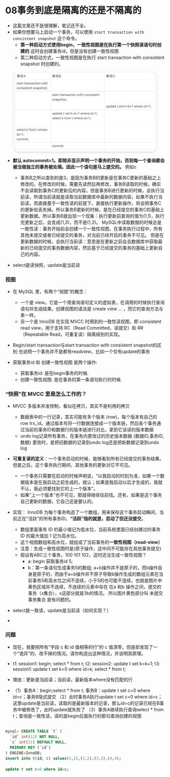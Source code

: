 # 08事务到底是隔离的还是不隔离的
- 这篇文章还不是很理解，笔记还不全。
- 如果你想要马上启动一个事务，可以使用 `start transaction with consistent snapshot` 这个命令。
  - **第一种启动方式使用begin，一致性视图是在执行第一个快照读语句时创建的** 这时会创建事务id，但是没有创建一致性视图
  - 第二种启动方式，一致性视图是在执行 start transaction with consistent snapshot 时创建的。


<center>
    <img style="border-radius: 1.125em;
    box-shadow: 0 2px 4px 0 rgba(34,36,38,.12),0 2px 10px 0 rgba(34,36,38,.08);"
    src=img/2021-07-20-16-48-30.png
width=450px>

</center>

- **默认 autocommit=1。即除非显示声明一个事务的开始，否则每一个查询都会被当做独立的事务被处理。因此一个语句是马上提交的。** 例如c
  - 事务B之所以查到的是3，是因为事务B的更新是在事务C更新的基础之上修改的。在修改的时候，需要先读然后再修改，事务B读取的时候，确实不会读取到事务C的更新后的内容。但是事务B进行更新的时候，会执行当前读，所谓当前读就是读取当前数据库中最新的数据内容，如果不执行当前读，而直接基于一致性读的前提下，直接执行更新操作，将会把事务C的更新给丢失掉。所以事务B更新的时候，是在已经提交的事务C的基础上更新数据。所以事务B就出现一个现象：执行更新前查询的值为(1,1)，执行完更新之后，会变成(1,3)，而不是(1,2)。 MySQL中读取数据的时候总是一致性读：事务开始前会创建一个一致性视图，在事务执行过程中，所有其他未提交或者已经提交的事务，对当前已经开启的事务不可见。 但是在更新数据的时候，会执行当前读：意思是在更新之前会去数据库中获取最新的已经提交的事务数据内容，然后基于已经提交的事务的基础上更新自己的内容。


- select是读快照，update是当前读


### 视图
- 在 MySQL 里，有两个“视图”的概念：
  - 一个是 view。它是一个用查询语句定义的虚拟表，在调用的时候执行查询语句并生成结果。创建视图的语法是 create view … ，而它的查询方法与表一样。
  - 另一个是 InnoDB 在实现 MVCC 时用到的一致性读视图，即 consistent read view，用于支持 RC（Read Committed，读提交）和 RR（Repeatable Read，可重复读）隔离级别的实现。




- Begin/start transaction与start transaction with consistent snapshot的区别 也说明一个事务并不是都有readview，比如一个仅有update的事务

- 获取事务id 和 创建一致性视图 是两个操作:
  - 获取事务id: 是在begin事务的时候.
  - 创建一致性视图: 是在事务的第一条语句执行的时候.

### “快照”在 MVCC 里是怎么工作的？
- MVCC 多版本并发控制，看似在拷贝，其实不是利用的拷贝
  - 数据表中的一行记录，其实可能有多个版本 (row)，每个版本有自己的 row trx_id。通过版本号将一行数据连接成一个版本链，然后各个事务通过当前的事务ID和数据行的版本链进行对比，拿到它该读的版本数据
  - undo log记录所有事务，在事务内更改过的历史版本数据 {数据ID,事务ID,数据} 更改时，是把旧数据的记录到undo log还是把新数据记录到undo log


- **可重复读的定义**：一个事务启动的时候，能够看到所有已经提交的事务结果。但是之后，这个事务执行期间，其他事务的更新对它不可见。

  - 一个事务只需要在启动的时候声明说，“以我启动的时刻为准，如果一个数据版本是在我启动之前生成的，就认；如果是我启动以后才生成的，我就不认，我必须要找到它的上一个版本”。
  - 如果“上一个版本”也不可见，那就得继续往前找。还有，如果是这个事务自己更新的数据，它自己还是要认的。


- 实现： InnoDB 为每个事务构造了一个数组，用来保存这个事务启动瞬间，当前正在“活跃”的所有事务ID。**“活跃”指的就是，启动了但还没提交**。
  - 数组里面事务 ID 的最小值记为低水位，当前系统里面已经创建过的事务 ID 的最大值加 1 记为高水位。
  - 这个视图数组和高水位，就组成了当前事务的**一致性视图（read-view）**
  - 注意：生成一致性视图时是(原子操作，这中间不可能存在其他事务提交)
  - 假设有ABC三个事务，100 101 102，这时还没生成一致性视图？
    - a: begin 获取事务id 5;
    - b：第一条语句生成事务5的数组;
    a+b操作并不是原子的，而b操作自身是原子的，而由于a+b操作并不原子导致b操作生成的数组元素在当前事务5和高水位之间不连续，小于5的也可能不连续，也就是图片中黄色区域并不连续，不连续的元素中存在 在a 和b 操作之间，提交的事务（x集合），x这部分就是3b的情况。
    所以图片黄色部分叫 未提交事务集合 是有问题的。


- select是一致读，update是当前读（如何实现？）
- 






### 问题

- 现在，我要把所有“字段 c 和 id 值相等的行”的 c 值清零，但是却发现了一个“诡异”的、改不掉的情况。请你构造出这种情况，并说明其原理。
- t1: session1: begin; select * from t; t2: session2: update t set k=k+1; t3: session1: update t set k=0 where id=k; select * from t; 
- 理由：更新是当前读；当前读，最新版本where没有匹配的行


- （1）事务A：begin;select * from t; 事务B：update t set c=0 where id=c；事务B隐式提交 （2）此时事务A执行update t set c=0 where id=c；这里update是当前读，读取的是最新版本的记录，那么id=c的记录已经在B事务中被修改了，此时update就失败了 （3）事务A继续执行查询select * from t；查询是一致性读，读的是begin后面执行的那句查询创建的视图
```sql

mysql> CREATE TABLE `t` (
  `id` int(11) NOT NULL,
  `c` int(11) DEFAULT NULL,
  PRIMARY KEY (`id`)
) ENGINE=InnoDB;
insert into t(id, c) values(1,1),(2,2),(3,3),(4,4);

update t set c=0 where id=c;

```

